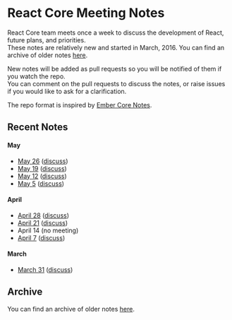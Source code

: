 # React Core Meeting Notes

React Core team meets once a week to discuss the development of React, future plans, and priorities.  
These notes are relatively new and started in March, 2016. You can find an archive of older notes [here](https://discuss.reactjs.org/c/meeting-notes).

New notes will be added as pull requests so you will be notified of them if you watch the repo.  
You can comment on the pull requests to discuss the notes, or raise issues if you would like to ask for a clarification.

The repo format is inspired by [Ember Core Notes](https://github.com/emberjs/core-notes).

## Recent Notes

#### May

* [May 26](https://github.com/reactjs/core-notes/blob/master/2016-05/may-26.md) ([discuss](https://github.com/reactjs/core-notes/pull/17))
* [May 19](https://github.com/reactjs/core-notes/blob/master/2016-05/may-19.md) ([discuss](https://github.com/reactjs/core-notes/pull/15))
* [May 12](https://github.com/reactjs/core-notes/blob/master/2016-05/may-12.md) ([discuss](https://github.com/reactjs/core-notes/pull/14))
* [May 5](https://github.com/reactjs/core-notes/blob/master/2016-05/may-05.md) ([discuss](https://github.com/reactjs/core-notes/pull/13))

#### April

* [April 28](https://github.com/reactjs/core-notes/blob/master/2016-04/april-28.md) ([discuss](https://github.com/reactjs/core-notes/pull/10))
* [April 21](https://github.com/reactjs/core-notes/blob/master/2016-04/april-21.md) ([discuss](https://github.com/reactjs/core-notes/pull/8))
* April 14 (no meeting)
* [April 7](https://github.com/reactjs/core-notes/blob/master/2016-04/april-07.md) ([discuss](https://github.com/reactjs/core-notes/pull/3))

#### March

* [March 31](https://github.com/reactjs/core-notes/blob/master/2016-03/march-31.md) ([discuss](https://github.com/reactjs/core-notes/pull/1))

## Archive

You can find an archive of older notes [here](https://discuss.reactjs.org/c/meeting-notes).
